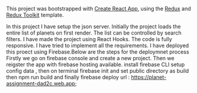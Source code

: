 This project was bootstrapped with [Create React App](https://github.com/facebook/create-react-app), using the [Redux](https://redux.js.org/) and [Redux Toolkit](https://redux-toolkit.js.org/) template.

In this project I have setup the json server. Initially the project loads the entire list of planets on first render.
The list can be controlled by search filters.
I have made the project using React Hooks.
The code is fully responsive.
I have tried to implement all the requirements.
I have deployed this proect using Firebase.Below are the steps for the deploymnet process
Firstly we go on firebase console and create a new project.
Then we reigster the app with firebase hosting available.
install firebase CLI
setup config data , then on terminal firebase init and set public directory as build
then npm run build and finally firebase deploy
url : https://planet-assignment-dad2c.web.app;
